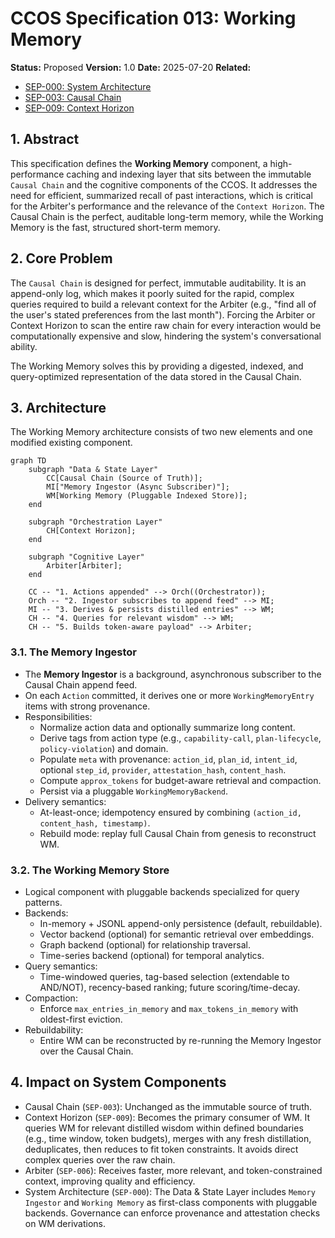 # CCOS Specification 013: Working Memory

**Status:** Proposed
**Version:** 1.0
**Date:** 2025-07-20
**Related:**
- [SEP-000: System Architecture](./000-ccos-architecture.md)
- [SEP-003: Causal Chain](./003-causal-chain.md)
- [SEP-009: Context Horizon](./009-context-horizon.md)

## 1. Abstract

This specification defines the **Working Memory** component, a high-performance caching and indexing layer that sits between the immutable `Causal Chain` and the cognitive components of the CCOS. It addresses the need for efficient, summarized recall of past interactions, which is critical for the Arbiter's performance and the relevance of the `Context Horizon`. The Causal Chain is the perfect, auditable long-term memory, while the Working Memory is the fast, structured short-term memory.

## 2. Core Problem

The `Causal Chain` is designed for perfect, immutable auditability. It is an append-only log, which makes it poorly suited for the rapid, complex queries required to build a relevant context for the Arbiter (e.g., "find all of the user's stated preferences from the last month"). Forcing the Arbiter or Context Horizon to scan the entire raw chain for every interaction would be computationally expensive and slow, hindering the system's conversational ability.

The Working Memory solves this by providing a digested, indexed, and query-optimized representation of the data stored in the Causal Chain.

## 3. Architecture

The Working Memory architecture consists of two new elements and one modified existing component.

```mermaid
graph TD
    subgraph "Data & State Layer"
        CC[Causal Chain (Source of Truth)];
        MI["Memory Ingestor (Async Subscriber)"];
        WM[Working Memory (Pluggable Indexed Store)];
    end

    subgraph "Orchestration Layer"
        CH[Context Horizon];
    end
    
    subgraph "Cognitive Layer"
        Arbiter[Arbiter];
    end

    CC -- "1. Actions appended" --> Orch((Orchestrator));
    Orch -- "2. Ingestor subscribes to append feed" --> MI;
    MI -- "3. Derives & persists distilled entries" --> WM;
    CH -- "4. Queries for relevant wisdom" --> WM;
    CH -- "5. Builds token-aware payload" --> Arbiter;
```

### 3.1. The Memory Ingestor

-   The **Memory Ingestor** is a background, asynchronous subscriber to the Causal Chain append feed.
-   On each `Action` committed, it derives one or more `WorkingMemoryEntry` items with strong provenance.
-   Responsibilities:
    - Normalize action data and optionally summarize long content.
    - Derive tags from action type (e.g., `capability-call`, `plan-lifecycle`, `policy-violation`) and domain.
    - Populate `meta` with provenance: `action_id`, `plan_id`, `intent_id`, optional `step_id`, `provider`, `attestation_hash`, `content_hash`.
    - Compute `approx_tokens` for budget-aware retrieval and compaction.
    - Persist via a pluggable `WorkingMemoryBackend`.
-   Delivery semantics:
    - At-least-once; idempotency ensured by combining `(action_id, content_hash, timestamp)`.
    - Rebuild mode: replay full Causal Chain from genesis to reconstruct WM.

### 3.2. The Working Memory Store

-   Logical component with pluggable backends specialized for query patterns.
-   Backends:
    - In-memory + JSONL append-only persistence (default, rebuildable).
    - Vector backend (optional) for semantic retrieval over embeddings.
    - Graph backend (optional) for relationship traversal.
    - Time-series backend (optional) for temporal analytics.
-   Query semantics:
    - Time-windowed queries, tag-based selection (extendable to AND/NOT), recency-based ranking; future scoring/time-decay.
-   Compaction:
    - Enforce `max_entries_in_memory` and `max_tokens_in_memory` with oldest-first eviction.
-   Rebuildability:
    - Entire WM can be reconstructed by re-running the Memory Ingestor over the Causal Chain.

## 4. Impact on System Components

-   Causal Chain (`SEP-003`): Unchanged as the immutable source of truth.
-   Context Horizon (`SEP-009`): Becomes the primary consumer of WM. It queries WM for relevant distilled wisdom within defined boundaries (e.g., time window, token budgets), merges with any fresh distillation, deduplicates, then reduces to fit token constraints. It avoids direct complex queries over the raw chain.
-   Arbiter (`SEP-006`): Receives faster, more relevant, and token-constrained context, improving quality and efficiency.
-   System Architecture (`SEP-000`): The Data & State Layer includes `Memory Ingestor` and `Working Memory` as first-class components with pluggable backends. Governance can enforce provenance and attestation checks on WM derivations.
